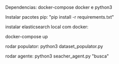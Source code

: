 Dependencias: docker-compose docker e python3

Instalar pacotes pip: "pip install -r requirements.txt"

instalar elasticsearch local com docker:

docker-compose up

rodar populator: python3 dataset_populator.py

rodar agente: python3 seacher_agent.py "busca"

